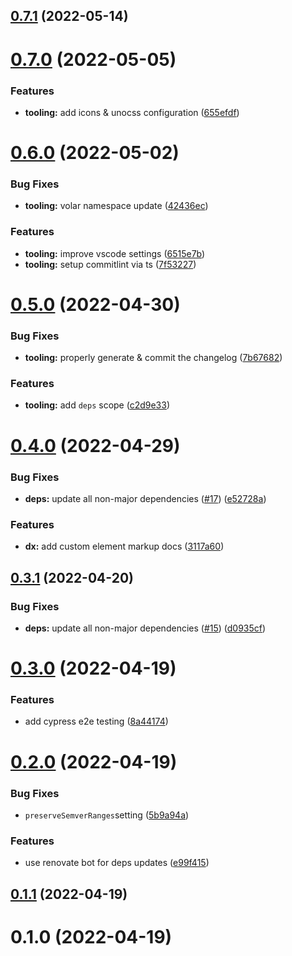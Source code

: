 ## [0.7.1](https://github.com/ow3org/web-components-library-starter/compare/v0.7.0...v0.7.1) (2022-05-14)



# [0.7.0](https://github.com/ow3org/web-components-library-starter/compare/v0.6.0...v0.7.0) (2022-05-05)


### Features

* **tooling:** add icons & unocss configuration ([655efdf](https://github.com/ow3org/web-components-library-starter/commit/655efdf6e9ecf2b36e3ee3a91747cc9e52a74e35))



# [0.6.0](https://github.com/ow3org/web-components-library-starter/compare/v0.5.0...v0.6.0) (2022-05-02)


### Bug Fixes

* **tooling:** volar namespace update ([42436ec](https://github.com/ow3org/web-components-library-starter/commit/42436ecebdfa3f4b14ecf8904b06eadc11acb2c1))


### Features

* **tooling:** improve vscode settings ([6515e7b](https://github.com/ow3org/web-components-library-starter/commit/6515e7bada8ffc3a0cb482475a20ba9b744e756f))
* **tooling:** setup commitlint via ts ([7f53227](https://github.com/ow3org/web-components-library-starter/commit/7f532273806e277207336a7453306c0a04aa9495))



# [0.5.0](https://github.com/ow3org/web-components-library-starter/compare/v0.4.0...v0.5.0) (2022-04-30)


### Bug Fixes

* **tooling:** properly generate & commit the changelog ([7b67682](https://github.com/ow3org/web-components-library-starter/commit/7b676821440b66502f95f51ef311b7275143a589))


### Features

* **tooling:** add `deps` scope ([c2d9e33](https://github.com/ow3org/web-components-library-starter/commit/c2d9e33c6ae52cbcf16eec9d079dc19116b77b7d))



# [0.4.0](https://github.com/ow3org/web-components-library-starter/compare/v0.3.1...v0.4.0) (2022-04-29)


### Bug Fixes

* **deps:** update all non-major dependencies ([#17](https://github.com/ow3org/web-components-library-starter/issues/17)) ([e52728a](https://github.com/ow3org/web-components-library-starter/commit/e52728a351dc7140ac6d3e8f54481fb7b77e8e8c))


### Features

* **dx:** add custom element markup docs ([3117a60](https://github.com/ow3org/web-components-library-starter/commit/3117a609c72a046523d1df4443d5f0d63f661037))



## [0.3.1](https://github.com/ow3org/web-components-library-starter/compare/v0.3.0...v0.3.1) (2022-04-20)


### Bug Fixes

* **deps:** update all non-major dependencies ([#15](https://github.com/ow3org/web-components-library-starter/issues/15)) ([d0935cf](https://github.com/ow3org/web-components-library-starter/commit/d0935cff706ce6ca5979f785437a9d7d944e6c6c))



# [0.3.0](https://github.com/ow3org/web-components-library-starter/compare/v0.2.0...v0.3.0) (2022-04-19)


### Features

* add cypress e2e testing ([8a44174](https://github.com/ow3org/web-components-library-starter/commit/8a44174b420599a4bea3623e45a41badeaf1b67a))



# [0.2.0](https://github.com/ow3org/web-components-library-starter/compare/v0.1.1...v0.2.0) (2022-04-19)


### Bug Fixes

* `preserveSemverRanges`setting ([5b9a94a](https://github.com/ow3org/web-components-library-starter/commit/5b9a94a6af4e9bcf67e0123e60b16b5bf42d31b7))


### Features

* use renovate bot for deps updates ([e99f415](https://github.com/ow3org/web-components-library-starter/commit/e99f415357ee7960a2da6a0a2042fe0ba0e5588d))



## [0.1.1](https://github.com/ow3org/web-components-library-starter/compare/v0.1.0...v0.1.1) (2022-04-19)



# 0.1.0 (2022-04-19)



